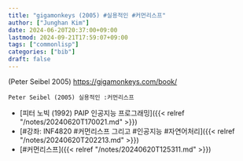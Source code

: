 ```yaml
---
title: "gigamonkeys (2005) #실용적인 #커먼리스프"
author: ["Junghan Kim"]
date: 2024-06-20T20:37:00+09:00
lastmod: 2024-09-21T17:59:07+09:00
tags: ["commonlisp"]
categories: ["bib"]
draft: false
---
```


(Peter Seibel 2005) <https://gigamonkeys.com/book/>

```text
Peter Seibel (2005) 실용적인 :커먼리스프
```

-   [피터 노빅 (1992) PAIP 인공지능 프로그래밍]({{< relref "/notes/20240620T170021.md" >}})
-   [#강좌: INF4820 #커먼리스프 그리고 #인공지능 #자연어처리]({{< relref "/notes/20240620T202213.md" >}})
-   [#커먼리스프]({{< relref "/notes/20240620T125311.md" >}})
